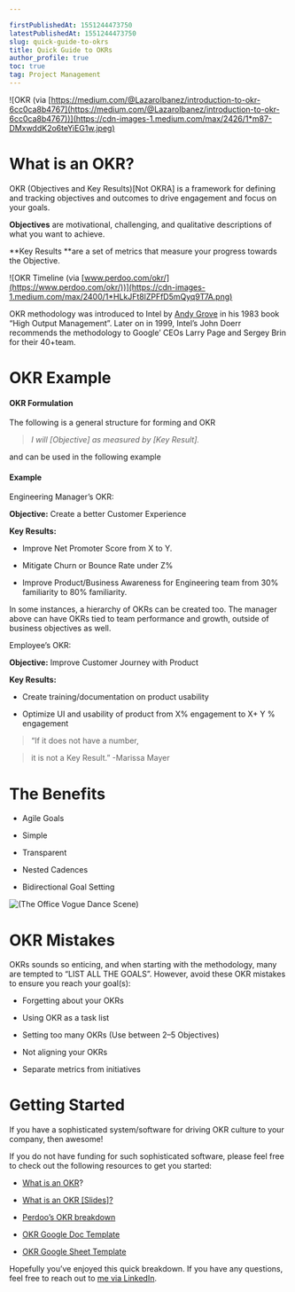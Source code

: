 ```yaml
---

firstPublishedAt: 1551244473750
latestPublishedAt: 1551244473750
slug: quick-guide-to-okrs
title: Quick Guide to OKRs
author_profile: true 
toc: true
tag: Project Management
---
```


![OKR (via [https://medium.com/@LazaroIbanez/introduction-to-okr-6cc0ca8b4767](https://medium.com/@LazaroIbanez/introduction-to-okr-6cc0ca8b4767))](https://cdn-images-1.medium.com/max/2426/1*m87-DMxwddK2o6teYiEG1w.jpeg)

# What is an OKR?

OKR (Objectives and Key Results)[Not OKRA] is a framework for defining and tracking objectives and outcomes to drive engagement and focus on your goals.

**Objectives** are motivational, challenging, and qualitative descriptions of what you want to achieve.

**Key Results **are a set of metrics that measure your progress towards the Objective.

![OKR Timeline (via [www.perdoo.com/okr/](https://www.perdoo.com/okr/))](https://cdn-images-1.medium.com/max/2400/1*HLkJFt8lZPFfD5mQyq9T7A.png)

OKR methodology was introduced to Intel by [Andy Grove](https://en.wikipedia.org/wiki/Andrew_Grove) in his 1983 book “High Output Management”. Later on in 1999, Intel’s John Doerr recommends the methodology to Google’ CEOs Larry Page and Sergey Brin for their 40+team.

# OKR Example

#### OKR Formulation

The following is a general structure for forming and OKR

> _I will [Objective] as measured by [Key Result]._

and can be used in the following example

#### Example

Engineering Manager’s OKR:

**Objective:** Create a better Customer Experience

**Key Results:**

- Improve Net Promoter Score from X to Y.

- Mitigate Churn or Bounce Rate under Z%

- Improve Product/Business Awareness for Engineering team from 30% familiarity to 80% familiarity.

In some instances, a hierarchy of OKRs can be created too. The manager above can have OKRs tied to team performance and growth, outside of business objectives as well.

Employee’s OKR:

**Objective:** Improve Customer Journey with Product

**Key Results:**

- Create training/documentation on product usability

- Optimize UI and usability of product from X% engagement to X+ Y % engagement

> “If it does not have a number,

> it is not a Key Result.” -Marissa Mayer

# The Benefits

- Agile Goals

- Simple

- Transparent

- Nested Cadences

- Bidirectional Goal Setting

![(The Office Vogue Dance Scene)](https://cdn-images-1.medium.com/max/996/1*6hu7GlEQ4pHMk8FPztzLLA.gif)

# OKR Mistakes

OKRs sounds so enticing, and when starting with the methodology, many are tempted to “LIST ALL THE GOALS”. However, avoid these OKR mistakes to ensure you reach your goal(s):

- Forgetting about your OKRs

- Using OKR as a task list

- Setting too many OKRs (Use between 2–5 Objectives)

- Not aligning your OKRs

- Separate metrics from initiatives

# Getting Started

If you have a sophisticated system/software for driving OKR culture to your company, then awesome!

If you do not have funding for such sophisticated software, please feel free to check out the following resources to get you started:

- [What is an OKR](https://en.wikipedia.org/wiki/OKR)?

- [What is an OKR [Slides]?](https://www.slideshare.net/meetfelipe/what-is-okr)

- [Perdoo’s OKR breakdown](https://www.perdoo.com/okr/)

- [OKR Google Doc Template](https://docs.google.com/document/d/1OHpQOvZz76_10ebJP2AKvvXUF3H9yd6FC89F5jS4mks/edit?pli=1)

- [OKR Google Sheet Template](https://docs.google.com/spreadsheets/d/1DGOSjkW70bYsgtubVoEYNi65cS4U9po4GGUTpfhEVOk/edit#gid=941531332)

Hopefully you’ve enjoyed this quick breakdown. If you have any questions, feel free to reach out to [me via LinkedIn](https://www.linkedin.com/in/raulm8).
